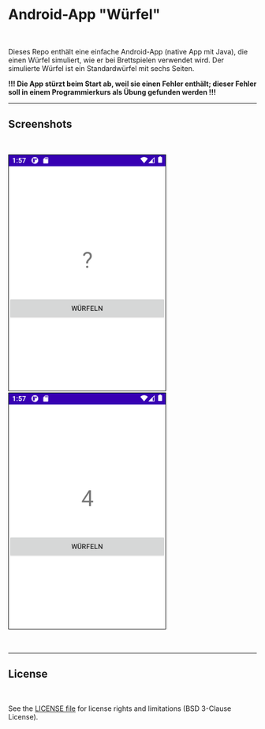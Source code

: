 # Android-App "Würfel" #

<br>

Dieses Repo enthält eine einfache Android-App (native App mit Java), die einen Würfel simuliert, wie er bei Brettspielen verwendet wird. Der simulierte Würfel ist ein Standardwürfel mit sechs Seiten.
<br>

**!!! Die App stürzt beim Start ab, weil sie einen Fehler enthält; dieser Fehler soll in einem Programmierkurs als Übung gefunden werden !!!**
<br>

----

## Screenshots ##

<br>

![Screenshot 1](screenshot_1.png) &nbsp;&nbsp; ![Screenshot 1](screenshot_2.png)

<br>

----

## License ##

<br>

See the [LICENSE file](LICENSE.md) for license rights and limitations (BSD 3-Clause License).

<br>
